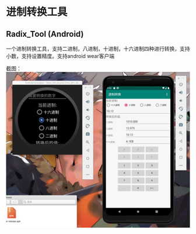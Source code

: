 # 进制转换工具
## Radix_Tool   (Android)

一个进制转换工具，支持二进制，八进制，十进制，十六进制四种进行转换，支持小数，支持设置精度。支持android wear客户端

截图：
![主截图](https://github.com/Yilimmilk/Radix_Tool/blob/master/screenshot_1.png)
